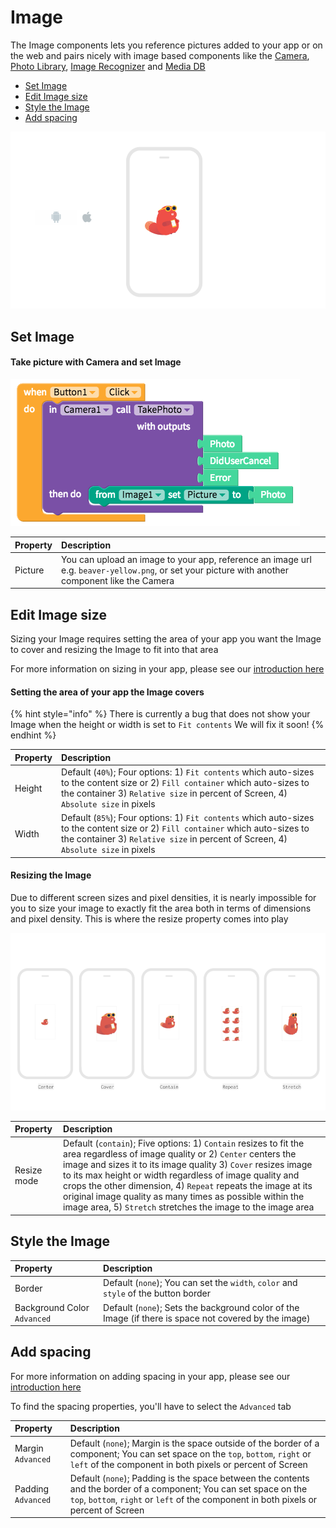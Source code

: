 # Image

The Image components lets you reference pictures added to your app or on the web and pairs nicely with image based components like the [Camera](camera.md), [Photo Library](photo-library.md), [Image Recognizer](image-recognizer.md) and [Media DB](../data/media-db.md)

* [Set Image](image.md#set-image)
* [Edit Image size](image.md#edit-image-size)
* [Style the Image](image.md#style-the-image)
* [Add spacing](image.md#add-spacing)

![](../../../../.gitbook/assets/image-fig-1.png)

## Set Image

#### Take picture with Camera and set Image

![](../../../../.gitbook/assets/image-fig-2.png)

| Property | Description |
| :--- | :--- |
| Picture | You can upload an image to your app, reference an image url e.g. `beaver-yellow.png`, or set your picture with another component like the Camera |

## Edit Image size

Sizing your Image requires setting the area of your app you want the Image to cover and resizing the Image to fit into that area

For more information on sizing in your app, please see our [introduction here​](https://docs.thunkable.com/~/edit/primary/thunkable-cross-platform/2-create/intro-to-sizing)

#### Setting the area of your app the Image covers

{% hint style="info" %}
There is currently a bug that does not show your Image when the height or width is set to `Fit contents` We will fix it soon!
{% endhint %}

| Property | Description |
| :--- | :--- |
| Height | Default \(`40%`\); Four options: 1\) `Fit contents` which auto-sizes to the content size or 2\) `Fill container` which auto-sizes to the container 3\) `Relative size` in percent of Screen, 4\) `Absolute size` in pixels |
| Width | Default \(`85%`\); Four options: 1\) `Fit contents` which auto-sizes to the content size or 2\) `Fill container` which auto-sizes to the container 3\) `Relative size` in percent of Screen, 4\) `Absolute size` in pixels |

#### Resizing the Image

Due to different screen sizes and pixel densities, it is nearly impossible for you to size your image to exactly fit the area both in terms of dimensions and pixel density. This is where the resize property comes into play

![](../../../../.gitbook/assets/image-fig-3.png)

| Property | Description |
| :--- | :--- |
| Resize mode | Default \(`contain`\); Five options: 1\) `Contain` resizes to fit the area regardless of image quality or 2\) `Center` centers the image and sizes it to its image quality  3\) `Cover` resizes image to its max height or width regardless of image quality and crops the other dimension, 4\) `Repeat` repeats the image at its original image quality as many times as possible within the image area, 5\) `Stretch` stretches the image to the image area |

## Style the Image

| Property | Description |
| :--- | :--- |
| Border | Default \(`none`\); You can set the `width`, `color` and `style` of the button border |
| Background Color  `Advanced` | Default \(`none`\); Sets the background color of the Image \(if there is space not covered by the image\) |

## Add spacing

For more information on adding spacing in your app, please see our [introduction here](../../intro-to-spacing.md)

To find the spacing properties, you'll have to select the `Advanced` tab

| Property | Description |
| :--- | :--- |
| Margin `Advanced` | Default \(`none`\); Margin is the space outside of the border of a component; You can set space on the `top`, `bottom`, `right` or `left` of the component in both pixels or percent of Screen |
| Padding `Advanced` | Default \(`none`\); Padding is the space between the contents and the border of a component; You can set space on the `top`, `bottom`, `right` or `left` of the component in both pixels or percent of Screen |

